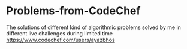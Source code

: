 # Problems-from-CodeChef
The solutions of different kind of algorithmic problems solved by me in different live challenges during limited time <br> 
https://www.codechef.com/users/ayazbhos
